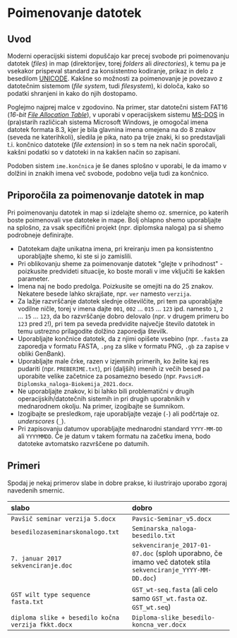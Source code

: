 # Poimenovanje datotek

## Uvod

Moderni operacijski sistemi dopuščajo kar precej svobode pri poimenovanju datotek (*files*) in map (direktorijev, torej *folders* ali *directories*), k temu pa je vsekakor prispeval standard za konsistentno kodiranje, prikaz in delo z besedilom [UNICODE](https://en.wikipedia.org/wiki/Unicode). Kakšne so možnosti za poimenovanje je povezavo z datotečnim sistemom (*file system*, tudi *filesystem*), ki določa, kako so podatki shranjeni in kako do njih dostopamo.

Poglejmo najprej malce v zgodovino. Na primer, star datotečni sistem FAT16 (*16-bit [File Allocation Table](https://en.wikipedia.org/wiki/File_Allocation_Table)*), v uporabi v operacijskem sistemu [MS-DOS](https://en.wikipedia.org/wiki/MS-DOS) in (pra)starih različicah sistema Microsoft Windows, je omogočal imena datotek formata 8.3, kjer je bila glavnina imena omejena na do 8 znakov (seveda ne katerihkoli), sledila je pika, nato pa trije znaki, ki so predstavljali t.i. končnico datoteke (*file extension*) in so s tem na nek način sporočali, kakšni podatki so v datoteki in na kakšen način so zapisani.

Podoben sistem `ime.končnica` je še danes splošno v uporabi, le da imamo v dolžini in znakih imena več svobode, podobno velja tudi za končnico.

## Priporočila za poimenovanje datotek in map

Pri poimenovanju datotek in map si izdelajte shemo oz. smernice, po katerih boste poimenovali vse datoteke in mape. Bolj ohlapno shemo uporabljajte na splošno, za vsak specifični projekt (npr. diplomska naloga) pa si shemo podrobneje definirajte.

* Datotekam dajte unikatna imena, pri kreiranju imen pa konsistentno uporabljajte shemo, ki ste si jo zamislili.
* Pri oblikovanju sheme za poimenovanje datotek "glejte v prihodnost" - poizkusite predvideti situacije, ko boste morali v ime vključiti še kakšen parameter.
* Imena naj ne bodo predolga. Poizkusite se omejiti na do 25 znakov. Nekatere besede lahko skrajšate, npr. `ver` namesto `verzija`.
* Za lažje razvrščanje datotek slednje oštevilčite, pri tem pa uporabljajte vodilne ničle, torej v imena dajte `001`, `002` ... `015` ... `123` ipd. namesto `1`, `2` ... `15` ... `123`, da bo razvrščanje dobro delovalo (npr. v drugem primeru bo `123` pred `2`!), pri tem pa seveda predvidite največje število datotek in temu ustrezno prilagodite dolžino zaporedja številk.
* Uporabljajte končnice datotek, da z njimi opišete vsebino (npr. `.fasta` za zaporedja v formatu FASTA, `.png` za slike v formatu PNG, `.gb` za zapise v obliki GenBank).
* Uporabljajte male črke, razen v izjemnih primerih, ko želite kaj res pudariti (npr. `PREBERIME.txt`), pri (daljših) imenih iz večih besed pa uporabite velike začetnice za posamezno besedo (npr. `PavsicM-Diplomska_naloga-Biokemija_2021.docx`.
* Ne uporabljajte znakov, ki bi lahko bili problematični v drugih operacijskih/datotečnih sistemih in pri drugih uporabnikih v mednarodnem okolju. Na primer, izogibajte se šumnikom.
* Izogibajte se presledkom, raje uporabljajte vezaje (`-`) ali podčrtaje oz. *underscores* (`_`).
* Pri zapisovanju datumov uporabljajte mednarodni standard `YYYY-MM-DD` ali `YYYYMMDD`. Če je datum v takem formatu na začetku imena, bodo datoteke avtomatsko razvrščene po datumih.

## Primeri

Spodaj je nekaj primerov slabe in dobre prakse, ki ilustrirajo uporabo zgoraj navedenih smernic.

| slabo | dobro|
|:----------|:----------|
| `Pavšič seminar verzija 5.docx` | `Pavsic-Seminar_v5.docx`    |
| `besedilozaseminarskonalogo.txt` | `Seminarska_naloga-besedilo.txt` |
| `7. januar 2017 sekvenciranje.doc` | `sekvenciranje_2017-01-07.doc` (sploh uporabno, če imamo več datotek stila `sekvenciranje_YYYY-MM-DD.doc`) |
| `GST wilt type sequence fasta.txt` | `GST_wt-seq.fasta` (ali celo samo `GST_wt.fasta` oz. `GST_wt.seq`) |
| `diploma slike + besedilo kočna verzija fkkt.docx` | `Diploma-slike_besedilo-koncna_ver.docx` |

